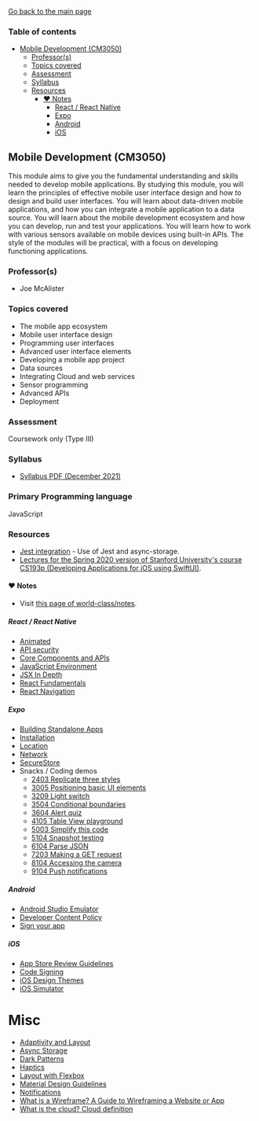 [Go back to the main page](../../../README.md)

### Table of contents

- [Mobile Development (CM3050)](#mobile-development-cm3050)
  - [Professor(s)](#professors)
  - [Topics covered](#topics-covered)
  - [Assessment](#assessment)
  - [Syllabus](#syllabus)
  - [Resources](#resources)
    - [:heart: Notes](#heart-notes)
      - [React / React Native](#react--react-native)
      - [Expo](#expo)
      - [Android](#android)
      - [iOS](#ios)

## Mobile Development (CM3050)

This module aims to give you the fundamental understanding and skills
needed to develop mobile applications. By studying this module, you will
learn the principles of effective mobile user interface design and how
to design and build user interfaces. You will learn about data-driven
mobile applications, and how you can integrate a mobile application to
a data source. You will learn about the mobile development ecosystem
and how you can develop, run and test your applications. You will learn
how to work with various sensors available on mobile devices using
built-in APIs. The style of the modules will be practical, with a focus
on developing functioning applications.

### Professor(s)

- Joe McAlister

### Topics covered

- The mobile app ecosystem
- Mobile user interface design
- Programming user interfaces
- Advanced user interface elements
- Developing a mobile app project
- Data sources
- Integrating Cloud and web services
- Sensor programming
- Advanced APIs
- Deployment

### Assessment

Coursework only (Type III)

### Syllabus

- [Syllabus PDF (December 2021)](https://github.com/world-class/binary-assets/blob/master/modules/syllabi/Syllabus_CM3050_MD.pdf)

### Primary Programming language

JavaScript

### Resources

- [Jest integration](https://react-native-async-storage.github.io/async-storage/docs/advanced/jest/) - Use of Jest and async-storage.
- [Lectures for the Spring 2020 version of Stanford University's course CS193p (Developing Applications for iOS using SwiftUI)](https://cs193p.sites.stanford.edu/).

#### :heart: Notes

- Visit [this page of world-class/notes](https://github.com/world-class/notes/tree/master/level-6/mobile-development).

##### React / React Native

- [Animated](https://reactnative.dev/docs/animated)
- [API security](https://www.redhat.com/en/topics/security/api-security)
- [Core Components and APIs](https://reactnative.dev/docs/components-and-apis)
- [JavaScript Environment](https://reactnative.dev/docs/javascript-environment)
- [JSX In Depth](https://reactjs.org/docs/jsx-in-depth.html)
- [React Fundamentals](https://reactnative.dev/docs/intro-react)
- [React Navigation](https://reactnavigation.org/)

##### Expo

- [Building Standalone Apps](https://docs.expo.dev/classic/building-standalone-apps/)
- [Installation](https://docs.expo.dev/get-started/installation/)
- [Location](https://docs.expo.dev/versions/latest/sdk/location/)
- [Network](https://docs.expo.dev/versions/latest/sdk/network/)
- [SecureStore](https://docs.expo.dev/versions/latest/sdk/securestore/)
- Snacks / Coding demos
  - [2403 Replicate three styles](https://snack.expo.dev/@joemcalister/2403-replicate-three-styles)
  - [3005 Positioning basic UI elements](https://snack.expo.dev/@joemcalister/3005-positioning-basic-ui-elements)
  - [3209 Light switch](https://snack.expo.dev/@joemcalister/3209-light-switch)
  - [3504 Conditional boundaries](https://snack.expo.dev/@joemcalister/3504-conditional-boundaries)
  - [3604 Alert quiz](https://snack.expo.dev/@joemcalister/3604-alert-quiz)
  - [4105 Table View playground](https://snack.expo.dev/@joemcalister/4105-table-view-playground)
  - [5003 Simplify this code](https://snack.expo.dev/@joemcalister/5003-simplify-this-code)
  - [5104 Snapshot testing](https://snack.expo.dev/@joemcalister/5104-snapshot-testing)
  - [6104 Parse JSON](https://snack.expo.dev/@joemcalister/6104-parse-json)
  - [7203 Making a GET request](https://snack.expo.dev/@joemcalister/7203-making-a-get-request)
  - [8104 Accessing the camera](https://snack.expo.dev/@joemcalister/8104-accessing-the-camera)
  - [9104 Push notifications](https://snack.expo.dev/@joemcalister/9104-push-notifications)

##### Android

- [Android Studio Emulator](https://docs.expo.dev/workflow/android-studio-emulator/)
- [Developer Content Policy](https://play.google.com/about/developer-content-policy/)
- [Sign your app](https://developer.android.com/studio/publish/app-signing)

##### iOS

- [App Store Review Guidelines](https://developer.apple.com/app-store/review/guidelines/)
- [Code Signing](https://developer.apple.com/support/code-signing/)
- [iOS Design Themes](https://developer.apple.com/design/human-interface-guidelines/ios/overview/themes/)
- [iOS Simulator](https://docs.expo.dev/workflow/ios-simulator/)

# Misc

- [Adaptivity and Layout](https://developer.apple.com/design/human-interface-guidelines/ios/visual-design/adaptivity-and-layout/)
- [Async Storage](https://react-native-async-storage.github.io/async-storage/docs/usage/)
- [Dark Patterns](https://www.deceptive.design/)
- [Haptics](https://developer.apple.com/design/human-interface-guidelines/ios/user-interaction/haptics/)
- [Layout with Flexbox](https://reactnative.dev/docs/flexbox)
- [Material Design Guidelines](https://material.io/design/guidelines-overview)
- [Notifications](https://developer.apple.com/design/human-interface-guidelines/ios/system-capabilities/notifications)
- [What is a Wireframe? A Guide to Wireframing a Website or App](https://www.framer.com/blog/posts/complete-guide-to-wireframing/)
- [What is the cloud? Cloud definition](https://www.cloudflare.com/en-gb/learning/cloud/what-is-the-cloud/)
